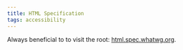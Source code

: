 ```yaml
---
title: HTML Specification
tags: accessibility
---
```

Always beneficial to to visit the root: [html.spec.whatwg.org](https://html.spec.whatwg.org).